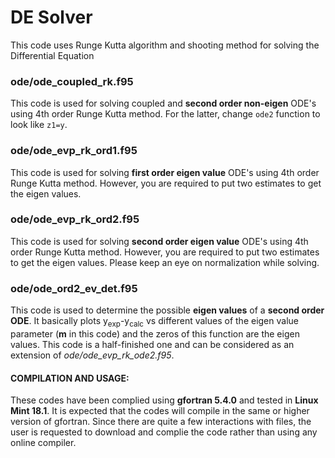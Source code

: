 # DE Solver
This code uses Runge Kutta algorithm and shooting method for solving the Differential Equation

### ode/ode_coupled_rk.f95
This code is used for solving coupled and **second order non-eigen** ODE's using 4th order Runge Kutta method. For the latter, change `ode2` function to look like `z1=y`.

### ode/ode_evp_rk_ord1.f95
This code is used for solving **first order eigen value** ODE's using 4th order Runge Kutta method. However, you are required to put two estimates to get the eigen values.

### ode/ode_evp_rk_ord2.f95
This code is used for solving **second order eigen value** ODE's using 4th order Runge Kutta method. However, you are required to put two estimates to get the eigen values. Please keep an eye on normalization while solving.

### ode/ode_ord2_ev_det.f95
This code is used to determine the possible **eigen values** of a **second order ODE**. It basically plots y<sub>exp</sub>-y<sub>calc</sub> vs different values of the eigen value parameter (**m** in this code) and the zeros of this function are the eigen values. This code is a half-finished one and can be considered as an extension of *ode/ode_evp_rk_ode2.f95*.

#### COMPILATION AND USAGE:
These codes have been complied using **gfortran 5.4.0** and tested in **Linux Mint 18.1**. It is expected that the codes will compile in the same or higher version of gfortran. Since there are quite a few interactions with files, the user is requested to download and complie the code rather than using any online compiler.
